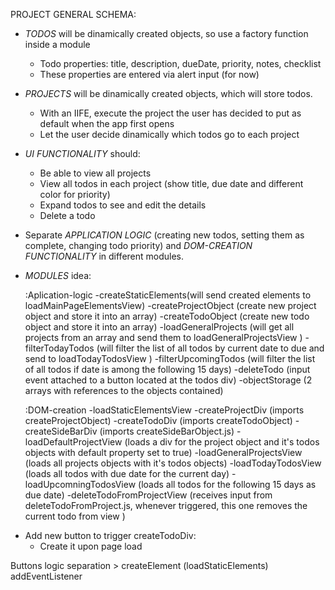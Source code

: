 PROJECT GENERAL SCHEMA:
- *TODOS* will be dinamically created objects, so use a factory function inside a module
    - Todo properties: title, description, dueDate, priority, notes, checklist
    - These properties are entered via alert input (for now)

- *PROJECTS* will be dinamically created objects, which will store todos.
    - With an IIFE, execute the project the user has decided to put as default when the app first opens
    - Let the user decide dinamically which todos go to each project

- *UI FUNCTIONALITY* should:
    - Be able to view all projects
    - View all todos in each project (show title, due date and different color for priority)
    - Expand todos to see and edit the details
    - Delete a todo

- Separate *APPLICATION LOGIC* (creating new todos, setting them as complete, changing todo priority) and *DOM-CREATION FUNCTIONALITY* in different modules.

- *MODULES* idea:

    :Aplication-logic
        -createStaticElements(will send created elements to       loadMainPageElementsView)
        -createProjectObject (create new project object and store it into an array)
        -createTodoObject (create new todo object and store it into an array)
        -loadGeneralProjects (will get all projects from an array and send them to loadGeneralProjectsView )
        -filterTodayTodos (will filter the list of all todos by current date to due and send to loadTodayTodosView )
        -filterUpcomingTodos (will filter the list of all todos if date is among the following 15 days)
        -deleteTodo (input event attached to a button located at the todos div)
        -objectStorage (2 arrays with references to the objects contained)

    :DOM-creation
        -loadStaticElementsView
        -createProjectDiv (imports createProjectObject)
        -createTodoDiv (imports createTodoObject)
        -createSideBarDiv (imports createSideBarObject.js)
        -loadDefaultProjectView (loads a div for the project object and it's todos objects with default property set to true)
        -loadGeneralProjectsView (loads all projects objects with it's todos objects)
        -loadTodayTodosView (loads all todos with due date for the current day)
        -loadUpcomningTodosView (loads all todos for the following 15 days as due date)
        -deleteTodoFromProjectView (receives input from deleteTodoFromProject.js, whenever triggered, this one removes the current todo from view )


<!-- - Show random todo on screen -->
- Add new button to trigger createTodoDiv:
    - Create it upon page load

Buttons logic separation > createElement (loadStaticElements)
                            addEventListener 